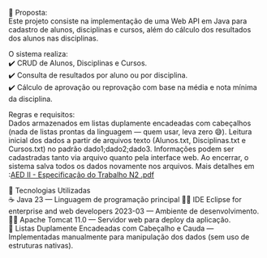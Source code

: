 📝 Proposta:        
Este projeto consiste na implementação de uma Web API em Java para cadastro de alunos, disciplinas e cursos, além do cálculo dos resultados dos alunos nas disciplinas.        

O sistema realiza:        
✔️ CRUD de Alunos, Disciplinas e Cursos.        
✔️ Consulta de resultados por aluno ou por disciplina.        
✔️ Cálculo de aprovação ou reprovação com base na média e nota mínima da disciplina.        

Regras e requisitos:        
Dados armazenados em listas duplamente encadeadas com cabeçalhos (nada de listas prontas da linguagem — quem usar, leva zero 😅).
Leitura inicial dos dados a partir de arquivos texto (Alunos.txt, Disciplinas.txt e Cursos.txt) no padrão dado1;dado2;dado3.
Informações podem ser cadastradas tanto via arquivo quanto pela interface web.
Ao encerrar, o sistema salva todos os dados novamente nos arquivos.
Mais detalhes em :[AED II - Especificação do Trabalho N2 .pdf](https://github.com/user-attachments/files/20473606/AED.II.-.Especificacao.do.Trabalho.N2.pdf)        
        
🔧 Tecnologias Utilizadas        
☕ Java 23 — Linguagem de programação principal
🐱‍💻 IDE Eclipse for enterprise and web developers 2023-03 — Ambiente de desenvolvimento.        
🐱‍🏍 Apache Tomcat 11.0 — Servidor web para deploy da aplicação.        
🔄 Listas Duplamente Encadeadas com Cabeçalho e Cauda — Implementadas manualmente para manipulação dos dados (sem uso de estruturas nativas).                
